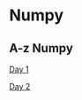 # Numpy
## A-z Numpy

[Day 1](https://github.com/Shailejaa/Numpy/blob/main/Day%201%20Numpy.pptx) 


[Day 2](https://github.com/Shailejaa/Numpy/blob/main/Numpy%20Day%202.ipynb)

